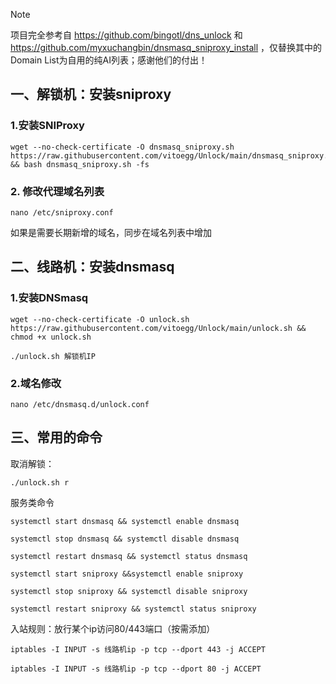 > [!NOTE]
> 项目完全参考自 https://github.com/bingotl/dns_unlock 和 https://github.com/myxuchangbin/dnsmasq_sniproxy_install ，仅替换其中的Domain List为自用的纯AI列表；感谢他们的付出！


## 一、解锁机：安装sniproxy

### 1.安装SNIProxy
```
wget --no-check-certificate -O dnsmasq_sniproxy.sh https://raw.githubusercontent.com/vitoegg/Unlock/main/dnsmasq_sniproxy.sh && bash dnsmasq_sniproxy.sh -fs
```

### 2. 修改代理域名列表
```
nano /etc/sniproxy.conf
```
如果是需要长期新增的域名，同步在域名列表中增加

## 二、线路机：安装dnsmasq

### 1.安装DNSmasq
```
wget --no-check-certificate -O unlock.sh https://raw.githubusercontent.com/vitoegg/Unlock/main/unlock.sh && chmod +x unlock.sh
```
```
./unlock.sh 解锁机IP
```
### 2.域名修改
```
nano /etc/dnsmasq.d/unlock.conf
```
## 三、常用的命令

取消解锁：
```
./unlock.sh r
```

服务类命令
```
systemctl start dnsmasq && systemctl enable dnsmasq
```
```
systemctl stop dnsmasq && systemctl disable dnsmasq
```
```
systemctl restart dnsmasq && systemctl status dnsmasq
```
```
systemctl start sniproxy &&systemctl enable sniproxy
```
```
systemctl stop sniproxy && systemctl disable sniproxy
```
```
systemctl restart sniproxy && systemctl status sniproxy
```

入站规则：放行某个ip访问80/443端口（按需添加）
```
iptables -I INPUT -s 线路机ip -p tcp --dport 443 -j ACCEPT
```
```
iptables -I INPUT -s 线路机ip -p tcp --dport 80 -j ACCEPT
```

